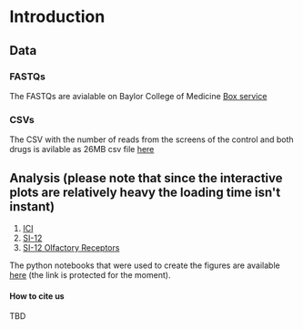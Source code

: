 # Introduction 

## Data

### FASTQs 
The FASTQs are avialable on Baylor College of Medicine [Box service](https://bcm.box.com/s/lxomcgxi5e14rnv1senvo1zjfzpkdx6i)

### CSVs
The CSV with the number of reads from the screens of the control and both drugs is avilable as 26MB csv file [here](https://bcm.box.com/s/h9ezp1i20cockpyto7xcw7pormo2jyht)

## Analysis (please note that since the interactive plots are relatively heavy the loading time isn't instant)
1. [ICI](ICI.md)
2. [SI-12](SI12.md)
3. [SI-12 Olfactory Receptors](OR_SI12.md)

The python notebooks that were used to create the figures are available [here](https://github.com/zozo123/crispr-screen-gilad-eliaz/tree/master/notebooks) (the link is protected for the moment).

#### How to cite us
TBD
